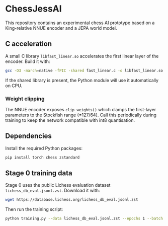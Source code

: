 # ChessJessAI

This repository contains an experimental chess AI prototype based on a King-relative NNUE encoder and a JEPA world model.

## C acceleration

A small C library `libfast_linear.so` accelerates the first linear layer of the encoder. Build it with:

```sh
gcc -O3 -march=native -fPIC -shared fast_linear.c -o libfast_linear.so
```

If the shared library is present, the Python module will use it automatically on CPU.

### Weight clipping

The NNUE encoder exposes `clip_weights()` which clamps the first-layer
parameters to the Stockfish range (±127/64). Call this periodically during
training to keep the network compatible with int8 quantisation.

## Dependencies

Install the required Python packages:

```sh
pip install torch chess zstandard
```

## Stage 0 training data

Stage 0 uses the public Lichess evaluation dataset `lichess_db_eval.jsonl.zst`.
Download it with:

```sh
wget https://database.lichess.org/lichess_db_eval.jsonl.zst
```

Then run the training script:

```sh
python training.py --data lichess_db_eval.jsonl.zst --epochs 1 --batch 32
```
